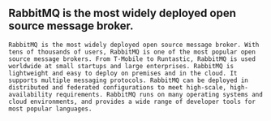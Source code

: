 ## RabbitMQ is the most widely deployed open source message broker.

`RabbitMQ is the most widely deployed open source message broker. With tens of thousands of users, RabbitMQ is one of the most popular open source message brokers. From T-Mobile to Runtastic, RabbitMQ is used worldwide at small startups and large enterprises. RabbitMQ is lightweight and easy to deploy on premises and in the cloud. It supports multiple messaging protocols. RabbitMQ can be deployed in distributed and federated configurations to meet high-scale, high-availability requirements. RabbitMQ runs on many operating systems and cloud environments, and provides a wide range of developer tools for most popular languages.`
